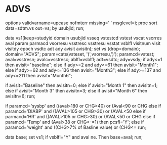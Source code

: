 # ADVS
options validvarname=upcase nofmterr missing=' ' msglevel=i;
proc sort data=sdtm.vs out=vs; by usubjid; run;

data vs1(keep=studyid domain usubjid vsseq vstestcd vstest vscat vsorres aval
param parmacd vsorresu vsstresc vsstresu vsstat vsblfl visitnum visit visitdy epoch vsdtc adt ady avisit avisitn);
set vs (drop=domain);
domain="ADVS";
param=cats(vsteset, '(',vsorresu,')');
paramcd=vstest;
aval=vsstresn;
avalc=vsstresc;
ablfl=vsblfl;
adt=vsdtc;
ady=vsdy;
if ady<=1 then avisit="baseline";
else if ady>=2 and ady<=61 then avisit="Month1";
else if ady>=62 and ady<=136 then avisit="Month3";
else if ady>=137 and ady<=211 then avisit="Month6";

if avisit="Baseline" then avisitn=0;
else if avisit="Month 1" then avisitn=1;
else if avisit="Month 3" then avisitn=3;
else if avisit="Month 6" then avisitn=6;
run;

if paramcd='sysbp' and ((aval>180 or CHG>40) or (Aval<90 or CHG
else if paramcd='DIABP' and ((AVAL>105 or CHG>30) or (AVAL<50
else if parmacd='HR' and ((AVAL>105 or CHG>30) or (AVAL<50 or CHG
else if paramcd='Temp' and (Aval>38 or CHG>-=1) then pcsfl='Y';
else if paramcd='weight' and ((CHG>7% of Basline value) or (CHG<=
run;

data base;
set vs1;
if vsblfl="Y" and aval ne. Then base=aval;
run;

